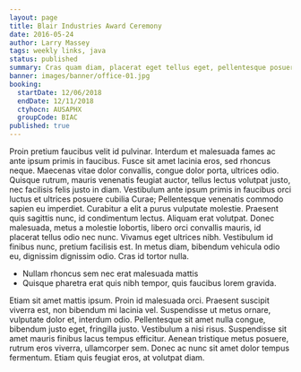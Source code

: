 ```yaml
---
layout: page
title: Blair Industries Award Ceremony
date: 2016-05-24
author: Larry Massey
tags: weekly links, java
status: published
summary: Cras quam diam, placerat eget tellus eget, pellentesque posuere.
banner: images/banner/office-01.jpg
booking:
  startDate: 12/06/2018
  endDate: 12/11/2018
  ctyhocn: AUSAPHX
  groupCode: BIAC
published: true
---
```

Proin pretium faucibus velit id pulvinar. Interdum et malesuada fames ac ante ipsum primis in faucibus. Fusce sit amet lacinia eros, sed rhoncus neque. Maecenas vitae dolor convallis, congue dolor porta, ultrices odio. Quisque rutrum, mauris venenatis feugiat auctor, tellus lectus volutpat justo, nec facilisis felis justo in diam. Vestibulum ante ipsum primis in faucibus orci luctus et ultrices posuere cubilia Curae; Pellentesque venenatis commodo sapien eu imperdiet. Curabitur a elit a purus vulputate molestie. Praesent quis sagittis nunc, id condimentum lectus. Aliquam erat volutpat. Donec malesuada, metus a molestie lobortis, libero orci convallis mauris, id placerat tellus odio nec nunc. Vivamus eget ultrices nibh. Vestibulum id finibus nunc, pretium facilisis est. In metus diam, bibendum vehicula odio eu, dignissim dignissim odio. Cras id tortor nulla.

* Nullam rhoncus sem nec erat malesuada mattis
* Quisque pharetra erat quis nibh tempor, quis faucibus lorem gravida.

Etiam sit amet mattis ipsum. Proin id malesuada orci. Praesent suscipit viverra est, non bibendum mi lacinia vel. Suspendisse ut metus ornare, vulputate dolor et, interdum odio. Pellentesque sit amet nulla congue, bibendum justo eget, fringilla justo. Vestibulum a nisi risus. Suspendisse sit amet mauris finibus lacus tempus efficitur. Aenean tristique metus posuere, rutrum eros viverra, ullamcorper sem. Donec ac nunc sit amet dolor tempus fermentum. Etiam quis feugiat eros, at volutpat diam.
